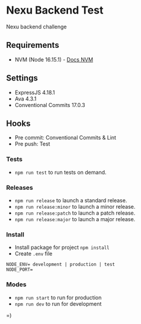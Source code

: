 # Nexu Backend Test

Nexu backend challenge

## Requirements

- NVM (Node 16.15.1) - [Docs NVM]('https://github.com/nvm-sh/nvm')

## Settings

- ExpressJS 4.18.1
- Ava 4.3.1
- Conventional Commits 17.0.3

## Hooks

- Pre commit: Conventional Commits & Lint
- Pre push: Test

### Tests

- `npm run test` to run tests on demand.

### Releases

- `npm run release` to launch a standard release.
- `npm run release:minor` to launch a minor release.
- `npm run release:patch` to launch a patch release.
- `npm run release:major` to launch a major release.

### Install

- Install package for project `npm install`
- Create `.env` file

```
NODE_ENV= development | production | test
NODE_PORT=
```

### Modes

- `npm run start` to run for production
- `npm run dev` to run for development


=)
